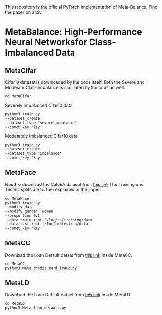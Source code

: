 This repository is the official PyTorch implementation of Meta-Balance. Find the paper on arxiv

# MetaBalance: High-Performance Neural Networksfor Class-Imbalanced Data


## MetaCifar

Cifar10 dataset is downloaded by the code itself.
Both the Severe and Moderate Class Imbalance is simulated by the code as well.

```
cd MetaCifar
```

Severely Imbalanced Cifar10 data
```
python3 train.py 
--dataset_create 
--dataset_type 'severe_imbalance' 
--comet_key 'key' 
```

Moderately Imbalanced Cifar10 data
```
python3 train.py 
--dataset_create 
--dataset_type 'imbalance' 
--comet_key 'key'
```

## MetaFace
Need to download the CelebA dataset from [this link](https://mmlab.ie.cuhk.edu.hk/projects/CelebA.html)
The Training and Testing splits are further explained in the paper.
```
cd MetaFace
python3 train.py 
--modify_data 
--modify_gender 'women' 
--proportion 0.1 
--data_train_root '/loc/to/training/data' 
--data_test_root '/loc/to/testing/data' 
--comet_key 'key'
```

## MetaCC
Download the Loan Default datset from [this link](https://www.kaggle.com/c/1056lab-credit-card-fraud-detection) inside MetaCC.
```
cd MetaCC 
python3 Meta_credit_card_fraud.py 
```

## MetaLD
Download the Loan Default datset from [this link](https://www.kaggle.com/sarahvch/predicting-who-pays-back-loans) inside MetaLD.
```
cd MetaLD 
python3 Meta_loan_default.py 
```
